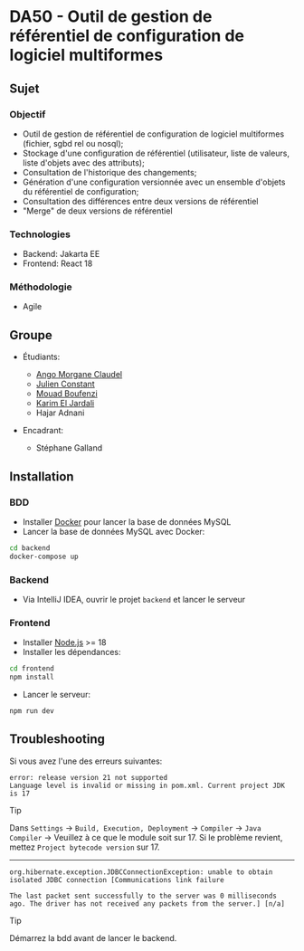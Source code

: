 # DA50 - Outil de gestion de référentiel de configuration de logiciel multiformes

## Sujet

### Objectif

- Outil de gestion de référentiel de configuration de logiciel multiformes (fichier, sgbd rel ou nosql);
- Stockage d'une configuration de référentiel (utilisateur, liste de valeurs, liste d'objets avec des attributs);
- Consultation de l'historique des changements;
- Génération d'une configuration versionnée avec un ensemble d'objets du référentiel de configuration;
- Consultation des différences entre deux versions de référentiel
- "Merge" de deux versions de référentiel

### Technologies

- Backend: Jakarta EE
- Frontend: React 18

### Méthodologie

- Agile

## Groupe

- Étudiants:
	- [Ango Morgane Claudel](https://github.com/Morgan-sama)
	- [Julien Constant](https://github.com/Juknum)
	- [Mouad Boufenzi](https://github.com/mouadboufenzi)
	- [Karim El Jardali](https://github.com/Karimjardali)
	- Hajar Adnani

- Encadrant:
	- Stéphane Galland

## Installation

### BDD

- Installer [Docker](https://docs.docker.com/get-docker/) pour lancer la base de données MySQL
- Lancer la base de données MySQL avec Docker:

```bash
cd backend
docker-compose up
```

### Backend

- Via IntelliJ IDEA, ouvrir le projet `backend` et lancer le serveur

### Frontend

- Installer [Node.js](https://nodejs.org/en/download/) >= 18
- Installer les dépendances:

```bash
cd frontend
npm install
```

- Lancer le serveur:

```bash
npm run dev
```

	
## Troubleshooting 

Si vous avez l'une des erreurs suivantes:

```
error: release version 21 not supported
Language level is invalid or missing in pom.xml. Current project JDK is 17
```

> [!TIP]  
> Dans `Settings` -> `Build, Execution, Deployment` -> `Compiler` -> `Java Compiler` -> Veuillez à ce que le module soit sur 17.
> Si le problème revient, mettez `Project bytecode version` sur 17.

---

```
org.hibernate.exception.JDBCConnectionException: unable to obtain isolated JDBC connection [Communications link failure

The last packet sent successfully to the server was 0 milliseconds ago. The driver has not received any packets from the server.] [n/a]
```

> [!TIP]  
> Démarrez la bdd avant de lancer le backend.
